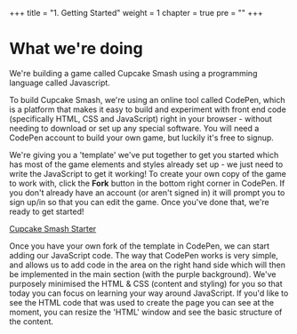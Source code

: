 +++
title = "1. Getting Started"
weight = 1
chapter = true
pre = ""
+++

# What we're doing

We're building a game called Cupcake Smash using a programming language called Javascript.

To build Cupcake Smash, we're using an online tool called CodePen, which is a platform that makes it easy to build and experiment with front end code (specifically HTML, CSS and JavaScript) right in your browser - without needing to download or set up any special software. You will need a CodePen account to build your own game, but luckily it's free to signup.

We're giving you a 'template' we've put together to get you started which has most of the game elements and styles already set up - we just need to write the JavaScript to get it working! To create your own copy of the game to work with, click the **Fork** button in the bottom right corner in CodePen. If you don't already have an account (or aren't signed in) it will prompt you to sign up/in so that you can edit the game. Once you've done that, we're ready to get started!

[Cupcake Smash Starter](https://codepen.io/shecodesaus/pen/yLVpoPX/right?editors=0010)

Once you have your own fork of the template in CodePen, we can start adding our JavaScript code. The way that CodePen works is very simple, and allows us to add code in the area on the right hand side which will then be implemented in the main section (with the purple background). We've purposely minimised the HTML & CSS (content and styling) for you so that today you can focus on learning your way around JavaScript. If you'd like to see the HTML code that was used to create the page you can see at the moment, you can resize the 'HTML' window and see the basic structure of the content.
